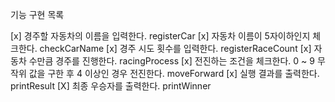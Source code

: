 기능 구현 목록

[x] 경주할 자동차의 이름을 입력한다. registerCar
    [x] 자동차 이름이 5자이하인지 체크한다. checkCarName
[x] 경주 시도 횟수를 입력한다. registerRaceCount
[x] 자동차 수만큼 경주를 진행한다.    racingProcess
    [x] 전진하는 조건을 체크한다. 0 ~ 9 무작위 값을 구한 후 4 이상인 경우 전진한다. moveForward
    [x] 실행 결과를 출력한다. printResult
[X] 최종 우승자를 출력한다. printWinner